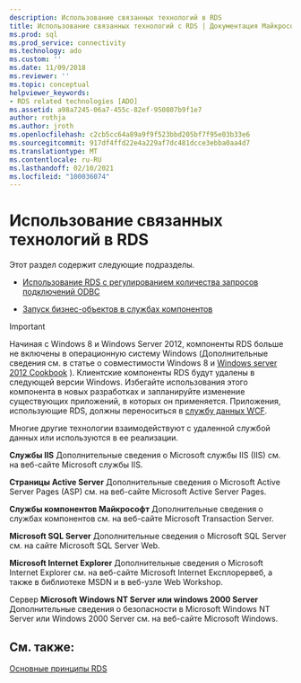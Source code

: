 ```yaml
---
description: Использование связанных технологий в RDS
title: Использование связанных технологий с RDS | Документация Майкрософт
ms.prod: sql
ms.prod_service: connectivity
ms.technology: ado
ms.custom: ''
ms.date: 11/09/2018
ms.reviewer: ''
ms.topic: conceptual
helpviewer_keywords:
- RDS related technologies [ADO]
ms.assetid: a98a7245-06a7-455c-82ef-950807b9f1e7
author: rothja
ms.author: jroth
ms.openlocfilehash: c2cb5cc64a89a9f9f523bbd205bf7f95e03b33e6
ms.sourcegitcommit: 917df4ffd22e4a229af7dc481dcce3ebba0aa4d7
ms.translationtype: MT
ms.contentlocale: ru-RU
ms.lasthandoff: 02/10/2021
ms.locfileid: "100036074"
---
```

# <a name="using-related-technologies-with-rds"></a>Использование связанных технологий в RDS
Этот раздел содержит следующие подразделы.  
  
-   [Использование RDS с регулированием количества запросов подключений ODBC](./using-rds-with-odbc-connection-pooling.md)  
  
-   [Запуск бизнес-объектов в службах компонентов](./running-business-objects-in-component-services.md)  
  
> [!IMPORTANT]
>  Начиная с Windows 8 и Windows Server 2012, компоненты RDS больше не включены в операционную систему Windows (Дополнительные сведения см. в статье о совместимости Windows 8 и [Windows server 2012 Cookbook](https://www.microsoft.com/download/details.aspx?id=27416) ). Клиентские компоненты RDS будут удалены в следующей версии Windows. Избегайте использования этого компонента в новых разработках и запланируйте изменение существующих приложений, в которых он применяется. Приложения, использующие RDS, должны переноситься в [службу данных WCF](/dotnet/framework/wcf/).  
  
 Многие другие технологии взаимодействуют с удаленной службой данных или используются в ее реализации.  
  
 **Службы IIS** Дополнительные сведения о Microsoft службы IIS (IIS) см. на веб-сайте Microsoft службы IIS.  
  
 **Страницы Active Server** Дополнительные сведения о Microsoft Active Server Pages (ASP) см. на веб-сайте Microsoft Active Server Pages.  
  
 **Службы компонентов Майкрософт** Дополнительные сведения о службах компонентов см. на веб-сайте Microsoft Transaction Server.  
  
 **Microsoft SQL Server** Дополнительные сведения о Microsoft SQL Server см. на сайте Microsoft SQL Server Web.  
  
 **Microsoft Internet Explorer** Дополнительные сведения о Microsoft Internet Explorer см. на веб-сайте Microsoft Internet Експлорервеб, а также в библиотеке MSDN и в веб-узле Web Workshop.  
  
 Сервер **Microsoft Windows NT Server или windows 2000 Server** Дополнительные сведения о безопасности в Microsoft Windows NT Server или Windows 2000 Server см. на веб-сайте Microsoft Windows.  
  
## <a name="see-also"></a>См. также:  
 [Основные принципы RDS](./rds-fundamentals.md)